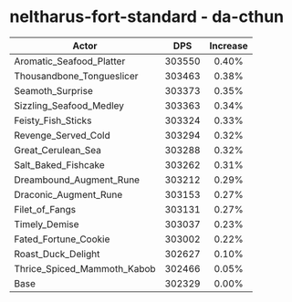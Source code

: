# neltharus-fort-standard - da-cthun
| Actor | DPS | Increase |
|---|:---:|:---:|
|Aromatic_Seafood_Platter|303550|0.40%|
|Thousandbone_Tongueslicer|303463|0.38%|
|Seamoth_Surprise|303373|0.35%|
|Sizzling_Seafood_Medley|303363|0.34%|
|Feisty_Fish_Sticks|303324|0.33%|
|Revenge_Served_Cold|303294|0.32%|
|Great_Cerulean_Sea|303288|0.32%|
|Salt_Baked_Fishcake|303262|0.31%|
|Dreambound_Augment_Rune|303212|0.29%|
|Draconic_Augment_Rune|303153|0.27%|
|Filet_of_Fangs|303131|0.27%|
|Timely_Demise|303037|0.23%|
|Fated_Fortune_Cookie|303002|0.22%|
|Roast_Duck_Delight|302627|0.10%|
|Thrice_Spiced_Mammoth_Kabob|302466|0.05%|
|Base|302329|0.00%|
